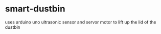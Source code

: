 # smart-dustbin
uses arduino uno ultrasonic sensor and servor motor to lift up the lid of the dustbin
